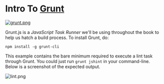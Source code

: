 # Intro To [Grunt][1]

[![grunt.png][2]][1]

Grunt.js is a _JavaScript Task Runner_ we'll be using throughout the book to help us hatch a build process. To install Grunt, do:

```shell
npm install -g grunt-cli
```

This example contains the bare minimum required to execute a lint task through Grunt. You could just run `grunt jshint` in your command-line. Below is a screenshot of the expected output.

![lint.png][3]

  [1]: http://gruntjs.com "Grunt: JavaScript Task Runner"
  [2]: http://i.imgur.com/bCRhgh1.png "Welcome to Grunt!"
  [3]: http://i.imgur.com/G2j9SDL.png "Lint in action, through Grunt"
